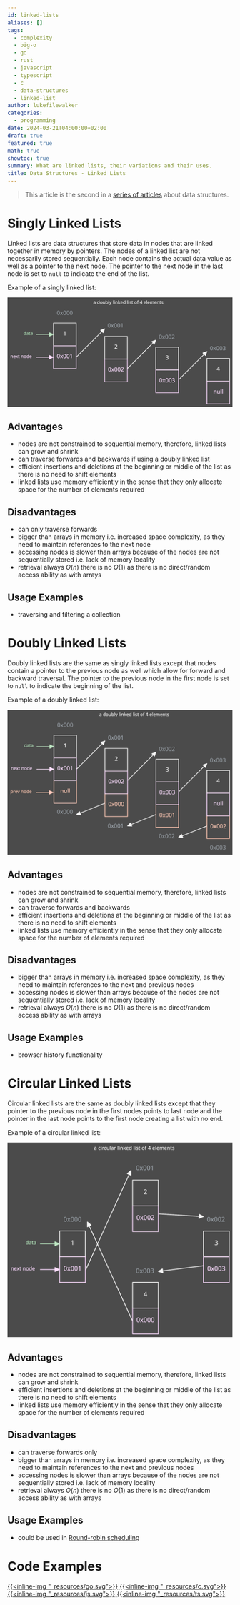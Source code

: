 ```yaml
---
id: linked-lists
aliases: []
tags:
  - complexity
  - big-o
  - go
  - rust
  - javascript
  - typescript
  - c
  - data-structures
  - linked-list
author: lukefilewalker
categories:
  - programming
date: 2024-03-21T04:00:00+02:00
draft: true
featured: true
math: true
showtoc: true
summary: What are linked lists, their variations and their uses.
title: Data Structures - Linked Lists
---
```

> This article is the second in a [series of articles](/category/programming/general/data-structures/) about data structures.

# Singly Linked Lists

Linked lists are data structures that store data in nodes that are linked together in memory by pointers. The nodes of a linked list are not necessarily stored sequentially. Each node contains the actual data value as well as a pointer to the next node. The pointer to the next node in the last node is set to `null` to indicate the end of the list.

Example of a singly linked list:

![singly-linked-list](_resources/singly-linked-list.svg)

## Advantages

- nodes are not constrained to sequential memory, therefore, linked lists can grow and shrink
- can traverse forwards and backwards if using a doubly linked list
- efficient insertions and deletions at the beginning or middle of the list as there is no need to shift elements
- linked lists use memory efficiently in the sense that they only allocate space for the number of elements required

## Disadvantages

- can only traverse forwards
- bigger than arrays in memory i.e. increased space complexity, as they need to maintain references to the next node
- accessing nodes is slower than arrays because of the nodes are not sequentially stored i.e. lack of memory locality
- retrieval always $O(n)$ there is no $O(1)$ as there is no direct/random access ability as with arrays

## Usage Examples

- traversing and filtering a collection 

# Doubly Linked Lists

Doubly linked lists are the same as singly linked lists except that nodes contain a pointer to the previous node as well which allow for forward and backward traversal. The pointer to the previous node in the first node is set to `null` to indicate the beginning of the list.

Example of a doubly linked list:

![doubly-linked-list](_resources/doubly-linked-list.svg)

## Advantages

- nodes are not constrained to sequential memory, therefore, linked lists can grow and shrink
- can traverse forwards and backwards
- efficient insertions and deletions at the beginning or middle of the list as there is no need to shift elements
- linked lists use memory efficiently in the sense that they only allocate space for the number of elements required

## Disadvantages

- bigger than arrays in memory i.e. increased space complexity, as they need to maintain references to the next and previous nodes
- accessing nodes is slower than arrays because of the nodes are not sequentially stored i.e. lack of memory locality
- retrieval always $O(n)$ there is no $O(1)$ as there is no direct/random access ability as with arrays

## Usage Examples

- browser history functionality

# Circular Linked Lists

Circular linked lists are the same as doubly linked lists except that they pointer to the previous node in the first nodes points to last node and the pointer in the last node points to the first node creating a list with no end.

Example of a circular linked list:

![circular-linked-list](_resources/circular-linked-list.svg)

## Advantages

- nodes are not constrained to sequential memory, therefore, linked lists can grow and shrink
- efficient insertions and deletions at the beginning or middle of the list as there is no need to shift elements
- linked lists use memory efficiently in the sense that they only allocate space for the number of elements required

## Disadvantages

- can traverse forwards only
- bigger than arrays in memory i.e. increased space complexity, as they need to maintain references to the next and previous nodes
- accessing nodes is slower than arrays because of the nodes are not sequentially stored i.e. lack of memory locality
- retrieval always $O(n)$ there is no $O(1)$ as there is no direct/random access ability as with arrays

## Usage Examples

- could be used in [Round-robin scheduling](https://en.wikipedia.org/wiki/Round-robin_scheduling)

# Code Examples

[{{<inline-img "_resources/go.svg">}}](https://github.com/claudemuller/data-structures/tree/master/linked-lists/go)
[{{<inline-img "_resources/c.svg">}}](https://github.com/claudemuller/data-structures/tree/master/linked-lists/c)
[{{<inline-img "_resources/js.svg">}}](https://github.com/claudemuller/data-structures/tree/master/linked-lists/js)
[{{<inline-img "_resources/ts.svg">}}](https://github.com/claudemuller/data-structures/tree/master/linked-lists/ts)
